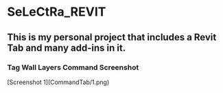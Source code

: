 # SeLeCtRa_REVIT
<h2>This is my personal project that includes a Revit Tab and many add-ins in it.</h2>

<h3>Tag Wall Layers Command Screenshot</h3>
[Screenshot 1](CommandTab/1.png)

